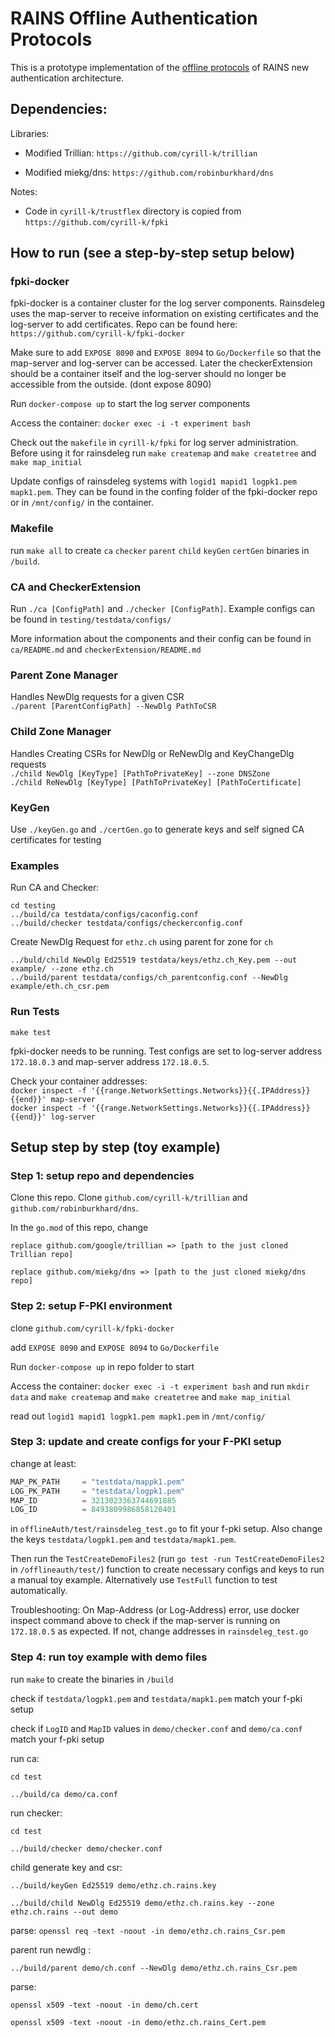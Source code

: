  # RAINS Offline Authentication Protocols

 This is a prototype implementation of the [offline protocols](https://github.com/netsys-lab/scion-rains/tree/master/docs/auth-arch) of RAINS new authentication architecture.


## Dependencies: 

Libraries:

- Modified Trillian: `https://github.com/cyrill-k/trillian`

- Modified miekg/dns: `https://github.com/robinburkhard/dns`


Notes:

- Code in `cyrill-k/trustflex` directory is copied from `https://github.com/cyrill-k/fpki`

## How to run (see a step-by-step setup below)

### fpki-docker 
fpki-docker is a container cluster for the log server components. Rainsdeleg uses the map-server to receive information on existing certificates and the log-server  to add certificates. 
Repo can be found here: ``https://github.com/cyrill-k/fpki-docker``

Make sure to add ``EXPOSE 8090`` and ``EXPOSE 8094`` to ``Go/Dockerfile`` so that the map-server and log-server can be accessed. Later the checkerExtension should be a container itself and the log-server should no longer be accessible from the outside. (dont expose 8090)

Run `docker-compose up` to start the log server components

Access the container: ``docker exec -i -t experiment bash``

Check out the `makefile` in `cyrill-k/fpki` for log server administration.
Before using it for rainsdeleg  run
`make createmap` and `make createtree` and `make map_initial`

Update configs of rainsdeleg systems with `logid1 mapid1 logpk1.pem mapk1.pem`. They can be found in 
the confing folder of the fpki-docker repo or in `/mnt/config/` in the container. 

### Makefile

run ``make all`` to create `ca` `checker` `parent` `child` `keyGen` `certGen` binaries in `/build`.  

### CA and CheckerExtension 

Run `./ca [ConfigPath]` and `./checker [ConfigPath]`. 
Example configs can be found in `testing/testdata/configs/`

More information about the components and their config can be found in `ca/README.md` and `checkerExtension/README.md`

### Parent Zone Manager

Handles NewDlg requests for a given CSR \
`./parent [ParentConfigPath] --NewDlg PathToCSR`

### Child Zone Manager 
Handles Creating CSRs for NewDlg or ReNewDlg and KeyChangeDlg requests \
`./child NewDlg [KeyType] [PathToPrivateKey] --zone DNSZone`\
`./child ReNewDlg [KeyType] [PathToPrivateKey] [PathToCertificate]`
 

### KeyGen 

Use `./keyGen.go` and `./certGen.go` to generate keys and self signed CA certificates for testing
### Examples 

Run CA and Checker: 
```
cd testing 
../build/ca testdata/configs/caconfig.conf
../build/checker testdata/configs/checkerconfig.conf
```
Create NewDlg Request for `ethz.ch` using parent for zone for `ch`
```
../buld/child NewDlg Ed25519 testdata/keys/ethz.ch_Key.pem --out example/ --zone ethz.ch
../build/parent testdata/configs/ch_parentconfig.conf --NewDlg example/eth.ch_csr.pem
```


### Run Tests

`make test`

fpki-docker needs to be running. Test configs are set to log-server address `172.18.0.3` and 
map-server address `172.18.0.5`. 

Check your container addresses: \
`docker inspect -f '{{range.NetworkSettings.Networks}}{{.IPAddress}}{{end}}' map-server` \
`docker inspect -f '{{range.NetworkSettings.Networks}}{{.IPAddress}}{{end}}' log-server`


## Setup step by step (toy example) 

### Step 1: setup repo and dependencies 

Clone this repo. Clone `github.com/cyrill-k/trillian` and `github.com/robinburkhard/dns`.

In the `go.mod` of this repo, change

```replace github.com/google/trillian => [path to the just cloned Trillian repo]```

```replace github.com/miekg/dns => [path to the just cloned miekg/dns repo]```


### Step 2: setup F-PKI environment 

clone ``github.com/cyrill-k/fpki-docker``

add ``EXPOSE 8090`` and ``EXPOSE 8094`` to ``Go/Dockerfile``

Run `docker-compose up` in repo folder to start

Access the container: ``docker exec -i -t experiment bash`` and run `mkdir data` and `make createmap` and `make createtree` and `make map_initial`

read out `logid1 mapid1 logpk1.pem mapk1.pem` in `/mnt/config/` 

### Step 3: update and create configs for your F-PKI setup 

change at least: 

```go
MAP_PK_PATH     = "testdata/mappk1.pem"
LOG_PK_PATH     = "testdata/logpk1.pem"
MAP_ID          = 3213023363744691885
LOG_ID          = 8493809986858120401
```

in `offlineAuth/test/rainsdeleg_test.go` to fit your f-pki setup. Also change the keys `testdata/logpk1.pem` and `testdata/mapk1.pem`.

Then run the `TestCreateDemoFiles2` (run `go test -run TestCreateDemoFiles2` in `/offlineauth/test/`) function to create necessary configs and keys to run a manual toy example. Alternatively use `TestFull` function to test automatically. 

Troubleshooting: On Map-Address (or Log-Address) error, use docker inspect command above to check if the map-server is running on `172.18.0.5` as expected. If not, change addresses in `rainsdeleg_test.go`

### Step 4: run toy example with demo files 

run `make` to create the binaries in `/build`

check if `testdata/logpk1.pem` and `testdata/mapk1.pem` match your f-pki setup

check if `LogID` and `MapID` values in `demo/checker.conf` and  `demo/ca.conf` match your f-pki setup

run ca: 

``cd test ``

``../build/ca demo/ca.conf``


run checker: 

 ``cd test ``
 
 ``../build/checker demo/checker.conf ``


child generate key and csr:

 ``../build/keyGen Ed25519 demo/ethz.ch.rains.key ``
 
 ``../build/child NewDlg Ed25519 demo/ethz.ch.rains.key --zone ethz.ch.rains --out demo ``
 
parse: 
``openssl req -text -noout -in demo/ethz.ch.rains_Csr.pem``


parent run newdlg :


 `` ../build/parent demo/ch.conf --NewDlg demo/ethz.ch.rains_Csr.pem ``

parse: 

 ``openssl x509 -text -noout -in demo/ch.cert `` 
 
 ``openssl x509 -text -noout -in demo/ethz.ch.rains_Cert.pem ``





